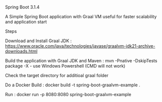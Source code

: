 Spring Boot 3.1.4

A Simple Spring Boot application with Graal VM useful for faster scalability and application start

Steps

Download and Install Graal JDK : https://www.oracle.com/java/technologies/javase/graalvm-jdk21-archive-downloads.html

Build the application with Graal JDK and Maven : mvn -Pnative -DskipTests package -X - use Windows Powershell (CMD will not work)

Check the target directory for additioal graal folder

Do a Docker Build : docker build -t spring-boot-graalvm-example .

Run : docker run -p 8080:8080 spring-boot-graalvm-example
 
